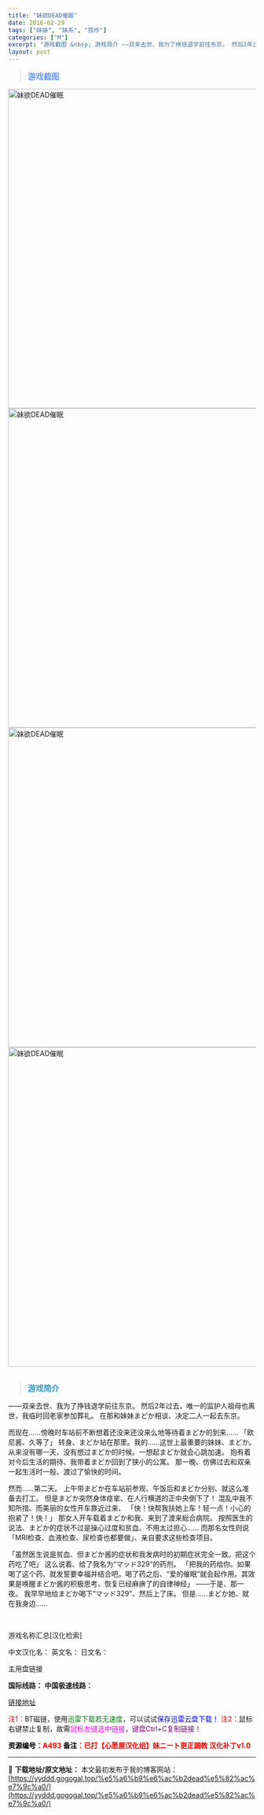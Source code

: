 ```yaml
---
title: "妹欲DEAD催眠"
date: 2016-02-29
tags: ["妹妹", "妹系", "拔作"]
categories: ["M"]
excerpt: "游戏截图 &nbsp; 游戏简介 ――双亲去世、我为了挣钱退学前往东京。 然后2年过去，唯一的监护人祖母也离世，我临时回老家参加葬礼。 在那和妹妹まどか相谈、决定二人一起去东京。 而现在……傍晚时车站前不断想着还没来还没来么地等待着まどか的到来…… 「欧尼酱、久等了」 转身、まどか站在那里。我的……&hellip;"
layout: post
---
```


<div>
<blockquote><b><span style="font-size: 12pt; color: #6699ff;">游戏截图</span></b></blockquote>
<div><img title="点击放大" src="https://yyddd.gogogal.top/wp-content/uploads/2025/04/20250430_6811eab6cdb88.webp" alt="妹欲DEAD催眠" width="650" /></div>
<div><img title="点击放大" src="https://yyddd.gogogal.top/wp-content/uploads/2025/04/20250430_6811eab8dc021.webp" alt="妹欲DEAD催眠" width="650" /></div>
<div><img title="点击放大" src="https://yyddd.gogogal.top/wp-content/uploads/2025/04/20250430_6811eabae1fe5.webp" alt="妹欲DEAD催眠" width="650" /></div>
<div><img title="点击放大" src="https://yyddd.gogogal.top/wp-content/uploads/2025/04/20250430_6811eabc8053f.webp" alt="妹欲DEAD催眠" width="650" /></div>
&nbsp;
<blockquote><b><span style="font-size: 12pt; color: #3399cc;">游戏简介</span></b></blockquote>
<div>――双亲去世、我为了挣钱退学前往东京。
然后2年过去，唯一的监护人祖母也离世，我临时回老家参加葬礼。
在那和妹妹まどか相谈、决定二人一起去东京。

而现在……傍晚时车站前不断想着还没来还没来么地等待着まどか的到来……
「欧尼酱、久等了」
转身、まどか站在那里。我的……这世上最重要的妹妹、まどか。
从来没有哪一天、没有想过まどか的时候。一想起まどか就会心跳加速。
抱有着对今后生活的期待、我带着まどか回到了狭小的公寓。
那一晚、仿佛过去和双亲一起生活时一般、渡过了愉快的时间。

然而……第二天。
上午带まどか在车站前参观、午饭后和まどか分别、就这么准备去打工。
但是まどか突然身体痉挛、在人行横道的正中央倒下了！
混乱中我不知所措、而美丽的女性开车靠近过来、
「快！快帮我扶她上车！轻一点！小心的抱紧了！快！」
那女人开车载着まどか和我、来到了渡来総合病院。
按照医生的说法、まどか的症状不过是操心过度和贫血、不用太过担心……
而那名女性则说「MRI检查、血液检查、尿检查也都要做」、亲自要求这些检查项目。

「虽然医生说是贫血、但まどか酱的症状和我发病时的初期症状完全一致。把这个药吃了吧」
这么说着、给了我名为“マッド329”的药剂。
「把我的药给你。如果喝了这个药、就发誓要幸福并结合吧。喝了药之后、“爱的催眠”就会起作用。其效果是唤醒まどか酱的积极思考、恢复已经麻痹了的自律神经」
――于是、那一夜。
我早早地给まどか喝下“マッド329”、然后上了床。
但是……まどか她、就在我身边……</div>
&nbsp;

游戏名称汇总[汉化检索]

中文汉化名：
英文名：
日文名：
</div>
<div class="panel panel-primary">
<div class="panel-heading">主用盘链接</div>
<div class="panel-body">

<b>国际线路：</b>
<b>中国极速线路：</b>

<!--wechatfans start-->

<a href="https://pan.xunlei.com/s/VORpKaZbddp-cf7WskG58-2NA1?pwd=fxqh#">链接地址</a>

<!--wechatfans end-->
<span style="color: #ff0000;">注1：</span>BT磁链，使用<span style="color: #008000;">迅雷下载若无速度</span>，可以试试<span style="color: #0000ff;">保存迅雷云盘下载！</span>
<span style="color: #ff0000;">注2：</span>鼠标右键禁止复制，故需<span style="color: #ff00ff;">鼠标左键选中链接</span>，<span style="color: #800080;">键盘Ctrl+C复制链接！</span>

</div>
<div class="panel-footer"><span style="color: #ff0000;"><b><span style="color: #000000;">资源编号</span>：A493</b></span>
<span style="color: #ff0000;"><b><span style="color: #000000;">备注</span>：已打【心愿屋汉化组】妹ニート更正調教 汉化补丁v1.0</b></span></div>
</div>

---
📖 **下载地址/原文地址：** 本文最初发布于我的博客网站：[https://yyddd.gogogal.top/%e5%a6%b9%e6%ac%b2dead%e5%82%ac%e7%9c%a0/](https://yyddd.gogogal.top/%e5%a6%b9%e6%ac%b2dead%e5%82%ac%e7%9c%a0/)

